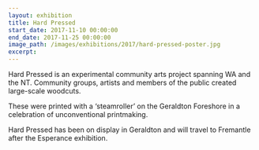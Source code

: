 ```yaml
---
layout: exhibition
title: Hard Pressed
start_date: 2017-11-10 00:00:00
end_date: 2017-11-25 00:00:00
image_path: /images/exhibitions/2017/hard-pressed-poster.jpg
excerpt:
---
```



Hard Pressed is an experimental community arts project spanning WA and the NT. Community groups, artists and members of the public created large-scale woodcuts.

These were printed with a ‘steamroller’ on the Geraldton Foreshore in a celebration of unconventional printmaking.

Hard Pressed has been on display in Geraldton and will travel to Fremantle after the Esperance exhibition.